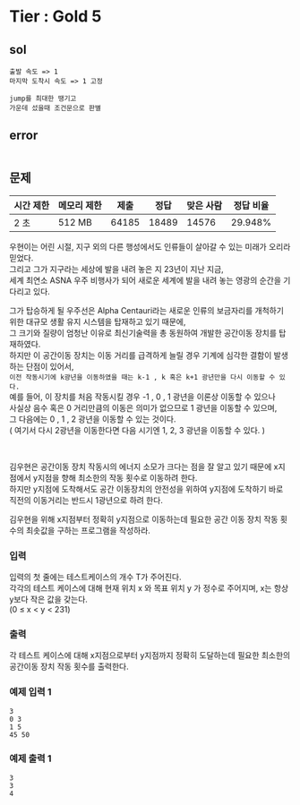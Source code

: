 # Tier : Gold 5

## sol
```
출발 속도 => 1
마지막 도착시 속도 => 1 고정

jump를 최대한 땡기고
가운데 섰을때 조건문으로 판별
```
## error
```
```
## 문제

| 시간 제한 | 메모리 제한 | 제출  | 정답  | 맞은 사람 | 정답 비율 |
| --------- | ----------- | ----- | ----- | --------- | --------- |
| 2 초      | 512 MB      | 64185 | 18489 | 14576     | 29.948%   |
  
우현이는 어린 시절, 지구 외의 다른 행성에서도 인류들이 살아갈 수 있는 미래가 오리라 믿었다.  
그리고 그가 지구라는 세상에 발을 내려 놓은 지 23년이 지난 지금,  
세계 최연소 ASNA 우주 비행사가 되어 새로운 세계에 발을 내려 놓는 영광의 순간을 기다리고 있다.  
  
그가 탑승하게 될 우주선은 Alpha Centauri라는 새로운 인류의 보금자리를 개척하기 위한 대규모 생활 유지 시스템을 탑재하고 있기 때문에,  
그 크기와 질량이 엄청난 이유로 최신기술력을 총 동원하여 개발한 공간이동 장치를 탑재하였다.  
하지만 이 공간이동 장치는 이동 거리를 급격하게 늘릴 경우 기계에 심각한 결함이 발생하는 단점이 있어서,  
`이전 작동시기에 k광년을 이동하였을 때는 k-1 , k 혹은 k+1 광년만을 다시 이동할 수 있다.`  
예를 들어, 이 장치를 처음 작동시킬 경우 -1 , 0 , 1 광년을 이론상 이동할 수 있으나  
사실상 음수 혹은 0 거리만큼의 이동은 의미가 없으므로 1 광년을 이동할 수 있으며,  
그 다음에는 0 , 1 , 2 광년을 이동할 수 있는 것이다.  
( 여기서 다시 2광년을 이동한다면 다음 시기엔 1, 2, 3 광년을 이동할 수 있다. )
  
<br/>
  
김우현은 공간이동 장치 작동시의 에너지 소모가 크다는 점을 잘 알고 있기 때문에 x지점에서 y지점을 향해 최소한의 작동 횟수로 이동하려 한다.  
하지만 y지점에 도착해서도 공간 이동장치의 안전성을 위하여 y지점에 도착하기 바로 직전의 이동거리는 반드시 1광년으로 하려 한다.  
  
김우현을 위해 x지점부터 정확히 y지점으로 이동하는데 필요한 공간 이동 장치 작동 횟수의 최솟값을 구하는 프로그램을 작성하라.  
  
### 입력
입력의 첫 줄에는 테스트케이스의 개수 T가 주어진다.  
각각의 테스트 케이스에 대해 현재 위치 x 와 목표 위치 y 가 정수로 주어지며, x는 항상 y보다 작은 값을 갖는다.  
(0 ≤ x < y < 231)  
  
### 출력
각 테스트 케이스에 대해 x지점으로부터 y지점까지 정확히 도달하는데 필요한 최소한의 공간이동 장치 작동 횟수를 출력한다.  
  
### 예제 입력 1  
```
3
0 3
1 5
45 50
```
  
### 예제 출력 1 
```
3
3
4
```